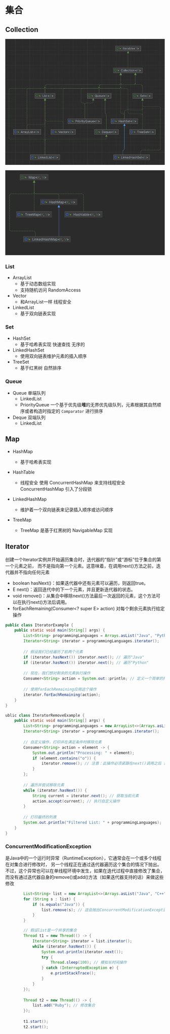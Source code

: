 # 集合

## Collection

![image.png](../common/assets/Collection.png)

![image.png](../common/assets/Map.png)

### List

- ArrayList
    - 基于动态数组实现
    - 支持随机访问 RandomAccess
- Vector
    - 和ArrayList一样 线程安全
- LinkedList
    - 基于双向链表实现

### Set

- HashSet
    - 基于哈希表实现  快速查找 无序的
- LinkedHashSet
    - 使用双向链表维护元素的插入顺序
- TreeSet
    - 基于红黑树 自然排序

### Queue

- Queue 单端队列
    - LinkedList
    - PriorityQueue 一个基于优先级**堆**的无界优先级队列，元素根据其自然顺序或者构造时指定的 `Comparator` 进行排序
- Deque 双端队列
    - LinkedList


## Map

- HashMap

    - 基于哈希表实现
- HashTable

    - 线程安全 使用 ConcurrentHashMap 来支持线程安全 ConcurrentHashMap 引入了分段锁
- LinkedHashMap

    - 维护着一个双向链表来记录插入顺序或访问顺序
- TreeMap

    - TreeMap 是基于红黑树的 NavigableMap 实现


## Iterator
创建一个Iterator实例并开始遍历集合时，迭代器的“指针”或“游标”位于集合的第一个元素之前，
而不是指向第一个元素。这意味着，在调用next()方法之前，迭代器并不指向任何元素
- boolean hasNext()：如果迭代器中还有元素可以遍历，则返回true。
- E next()：返回迭代中的下一个元素，并且更新迭代器的状态。
- void remove()：从集合中移除next()方法最后一次返回的元素，这个方法可以在执行next()方法后调用。
- forEachRemaining(Consumer<? super E> action) 对每个剩余元素执行给定操作
``` java
public class IteratorExample {
    public static void main(String[] args) {
        List<String> programmingLanguages = Arrays.asList("Java", "Python", "C++", "JavaScript", "Kotlin");
        Iterator<String> iterator = programmingLanguages.iterator();

        // 假设我们已经遍历了前两个元素
        if (iterator.hasNext()) iterator.next(); // 遍历"Java"
        if (iterator.hasNext()) iterator.next(); // 遍历"Python"

        // 现在，我们想对剩余的元素执行操作
        Consumer<String> action = System.out::println; // 定义一个简单的打印操作

        // 使用forEachRemaining应用这个操作
        iterator.forEachRemaining(action);
    }
}

``` 
``` java
ublic class IteratorRemoveExample {
    public static void main(String[] args) {
        List<String> programmingLanguages = new ArrayList<>(Arrays.asList("Java", "Python", "C++", "JavaScript", "Kotlin"));
        Iterator<String> iterator = programmingLanguages.iterator();

        // 自定义操作，打印并在满足条件时移除元素
        Consumer<String> action = element -> {
            System.out.println("Processing: " + element);
            if (element.contains("o")) {
                iterator.remove(); // 注意：此操作必须紧跟在next()调用之后 设计来删除由next()方法最后一次返回的元素
            }
        };

        // 遍历并尝试移除元素
        while (iterator.hasNext()) {
            String current = iterator.next(); // 获取当前元素
            action.accept(current); // 执行自定义操作
        }

        // 打印最终的列表
        System.out.println("Filtered List: " + programmingLanguages);
    }
}
```
### ConcurrentModificationException
是Java中的一个运行时异常（RuntimeException），它通常会在一个或多个线程在对集合进行修改时，
另一个线程正在通过迭代器遍历这个集合的情况下抛出。
不过，这个异常也可以在单线程环境中发生，如果在迭代过程中直接修改了集合，
而没有通过迭代器自身的remove()或add()方法（如果迭代器支持的话）来做这些修改
``` java
        List<String> list = new ArrayList<>(Arrays.asList("Java", "C++", "Python"));
        for (String s : list) {
            if (s.equals("Java")) {
                list.remove(s); // 这会抛出ConcurrentModificationException
            }
        }
```
``` java
        // 假设list是一个共享的集合
        Thread t1 = new Thread(() -> {
            Iterator<String> iterator = list.iterator();
            while (iterator.hasNext()) {
                System.out.println(iterator.next());
                try {
                    Thread.sleep(100); // 模拟长时间操作
                } catch (InterruptedException e) {
                    e.printStackTrace();
                }
            }
        });

        Thread t2 = new Thread(() -> {
            list.add("Ruby"); // 修改集合
        });

        t1.start();
        t2.start();

```